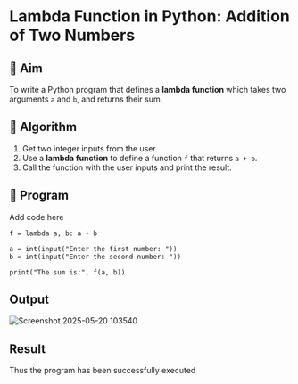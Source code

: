 # Lambda Function in Python: Addition of Two Numbers

## 🎯 Aim
To write a Python program that defines a **lambda function** which takes two arguments `a` and `b`, and returns their sum.

## 🧠 Algorithm
1. Get two integer inputs from the user.
2. Use a **lambda function** to define a function `f` that returns `a + b`.
3. Call the function with the user inputs and print the result.

## 🧾 Program
Add code here
~~~
f = lambda a, b: a + b

a = int(input("Enter the first number: "))
b = int(input("Enter the second number: "))

print("The sum is:", f(a, b))
~~~
## Output
![Screenshot 2025-05-20 103540](https://github.com/user-attachments/assets/81102466-3827-40f6-90e7-3ffafde9ad57)

## Result
Thus the program has been successfully executed
